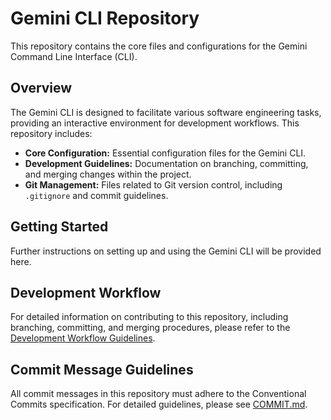 # Gemini CLI Repository

This repository contains the core files and configurations for the Gemini Command Line Interface (CLI).

## Overview

The Gemini CLI is designed to facilitate various software engineering tasks, providing an interactive environment for development workflows. This repository includes:

-   **Core Configuration:** Essential configuration files for the Gemini CLI.
-   **Development Guidelines:** Documentation on branching, committing, and merging changes within the project.
-   **Git Management:** Files related to Git version control, including `.gitignore` and commit guidelines.

## Getting Started

Further instructions on setting up and using the Gemini CLI will be provided here.

## Development Workflow

For detailed information on contributing to this repository, including branching, committing, and merging procedures, please refer to the [Development Workflow Guidelines](./GEMINI.md).

## Commit Message Guidelines

All commit messages in this repository must adhere to the Conventional Commits specification. For detailed guidelines, please see [COMMIT.md](./COMMIT.md).

